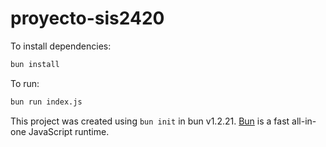 # proyecto-sis2420

To install dependencies:

```bash
bun install
```

To run:

```bash
bun run index.js
```

This project was created using `bun init` in bun v1.2.21. [Bun](https://bun.com) is a fast all-in-one JavaScript runtime.
